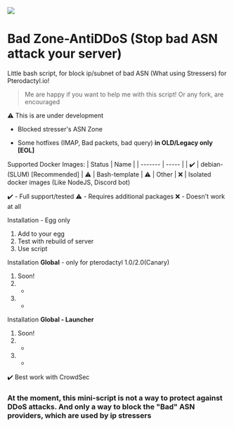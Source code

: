 ![](https://i.imgur.com/B0qM4s1.png)
# Bad Zone-AntiDDoS (Stop bad ASN attack your server)
Little bash script, for block ip/subnet of bad ASN (What using Stressers) for Pterodactyl.io!
> Me are happy if you want to help me with this script! Or any fork, are encouraged

⚠️ This is are under development

* Blocked stresser's ASN Zone

* Some hotfixes (IMAP, Bad packets, bad query) <b>in OLD/Legacy only [EOL]</b>

Supported Docker Images:
| Status | Name |
| ------- | ----- |
| ✔️ | debian-(SLUM) [Recommended]
| ⚠️ | Bash-template 
| ⚠️ | Other
| ❌ | Isolated docker images (Like NodeJS, Discord bot)

 ✔️ - Full support/tested
 ⚠️ - Requires additional packages
 ❌ - Doesn't work at all

Installation - Egg only
1. Add to your egg
2. Test with rebuild of server
3. Use script

Installation <b>Global</b> - only for pterodactyl 1.0/2.0(Canary)
1. Soon!
2. -
3. -

Installation <b>Global - Launcher</b>
1. Soon!
2. -
3. -

✔️ Best work with CrowdSec
<h3>At the moment, this mini-script is not a way to protect against DDoS attacks. And only a way to block the "Bad" ASN providers, which are used by ip stressers</h3>
